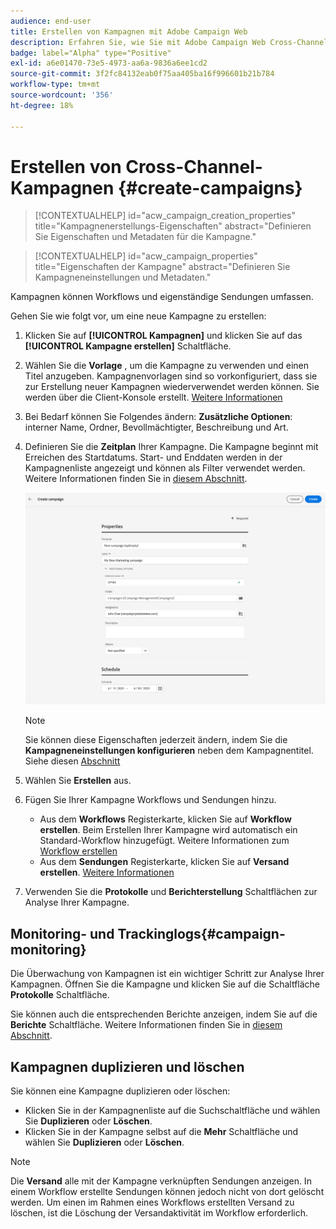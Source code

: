```yaml
---
audience: end-user
title: Erstellen von Kampagnen mit Adobe Campaign Web
description: Erfahren Sie, wie Sie mit Adobe Campaign Web Cross-Channel-Kampagnen erstellen
badge: label="Alpha" type="Positive"
exl-id: a6e01470-73e5-4973-aa6a-9836a6ee1cd2
source-git-commit: 3f2fc84132eab0f75aa405ba16f996601b21b784
workflow-type: tm+mt
source-wordcount: '356'
ht-degree: 18%

---
```



# Erstellen von Cross-Channel-Kampagnen {#create-campaigns}

>[!CONTEXTUALHELP]
>id="acw_campaign_creation_properties"
>title="Kampagnenerstellungs-Eigenschaften"
>abstract="Definieren Sie Eigenschaften und Metadaten für die Kampagne."

>[!CONTEXTUALHELP]
>id="acw_campaign_properties"
>title="Eigenschaften der Kampagne"
>abstract="Definieren Sie Kampagneneinstellungen und Metadaten."

Kampagnen können Workflows und eigenständige Sendungen umfassen.

Gehen Sie wie folgt vor, um eine neue Kampagne zu erstellen:

1. Klicken Sie auf **[!UICONTROL Kampagnen]** und klicken Sie auf das **[!UICONTROL Kampagne erstellen]** Schaltfläche.
1. Wählen Sie die **Vorlage** , um die Kampagne zu verwenden und einen Titel anzugeben. Kampagnenvorlagen sind so vorkonfiguriert, dass sie zur Erstellung neuer Kampagnen wiederverwendet werden können. Sie werden über die Client-Konsole erstellt.
   [Weitere Informationen](https://experienceleague.adobe.com/docs/campaign/automation/campaign-orchestration/marketing-campaign-templates.html?lang=de)
1. Bei Bedarf können Sie Folgendes ändern: **Zusätzliche Optionen**: interner Name, Ordner, Bevollmächtigter, Beschreibung und Art.
1. Definieren Sie die **Zeitplan** Ihrer Kampagne. Die Kampagne beginnt mit Erreichen des Startdatums. Start- und Enddaten werden in der Kampagnenliste angezeigt und können als Filter verwendet werden. Weitere Informationen finden Sie in [diesem Abschnitt](gs-campaigns.md#access-campaigns).

   ![Definieren von Kampagneneigenschaften](assets/campaign-properties.png)

   >[!NOTE]
   >
   >Sie können diese Eigenschaften jederzeit ändern, indem Sie die **Kampagneneinstellungen konfigurieren** neben dem Kampagnentitel. Siehe diesen [Abschnitt](gs-campaigns.md#campaign-dashboard)

1. Wählen Sie **Erstellen** aus.
1. Fügen Sie Ihrer Kampagne Workflows und Sendungen hinzu.

   * Aus dem **Workflows** Registerkarte, klicken Sie auf **Workflow erstellen**. Beim Erstellen Ihrer Kampagne wird automatisch ein Standard-Workflow hinzugefügt. Weitere Informationen zum [Workflow erstellen](../workflows/create-workflow.md)
   * Aus dem **Sendungen** Registerkarte, klicken Sie auf **Versand erstellen**. [Weitere Informationen](../msg/gs-messages.md)

1. Verwenden Sie die **Protokolle** und **Berichterstellung** Schaltflächen zur Analyse Ihrer Kampagne.

## Monitoring- und Trackinglogs{#campaign-monitoring}

Die Überwachung von Kampagnen ist ein wichtiger Schritt zur Analyse Ihrer Kampagnen. Öffnen Sie die Kampagne und klicken Sie auf die Schaltfläche **Protokolle** Schaltfläche.

Sie können auch die entsprechenden Berichte anzeigen, indem Sie auf die **Berichte** Schaltfläche. Weitere Informationen finden Sie in [diesem Abschnitt](../reporting/campaign-reports.md).

## Kampagnen duplizieren und löschen

Sie können eine Kampagne duplizieren oder löschen:

* Klicken Sie in der Kampagnenliste auf die Suchschaltfläche und wählen Sie **Duplizieren** oder **Löschen**.
* Klicken Sie in der Kampagne selbst auf die **Mehr** Schaltfläche und wählen Sie **Duplizieren** oder **Löschen**.

>[!NOTE]
>
>Die **Versand** alle mit der Kampagne verknüpften Sendungen anzeigen. In einem Workflow erstellte Sendungen können jedoch nicht von dort gelöscht werden. Um einen im Rahmen eines Workflows erstellten Versand zu löschen, ist die Löschung der Versandaktivität im Workflow erforderlich.


<!--
## Create a cross-channel campaign {#cross-channel-campaign}


>[!CONTEXTUALHELP]
>id="acw_campaign_creation_workflow"
>title="Workflow list"
>abstract="List of workflows available for your campaign. Use the 'Create workflow' button to add a workflow in your campaign."

In a cross-channel campaign, a single marketing communication uses different channels. Data is passed between the channels. The customer receives communication through multiple channels based on, for example, their interaction with the previous communication.

-->
<!--
existing campaign: settings button -> properties like when creation
schedule in header


About plans, programs and campaigns
Adobe Campaign allows you to plan marketing campaigns in which you can create and manage different types of activities: emails, SMS messages, push notifications, workflows, landing pages. These campaigns and their contents can be gathered into programs.

The programs and campaigns allow you to regroup and view the different marketing activities that are linked to them.

A program may contain other programs as well as campaigns, workflows, and landing pages. It appears in the timeline and help you organize your marketing activities: you can separate them by country, by brand, by unit, etc.
A campaign enables you to gather all the marketing activities of your choice under a single entity. A campaign may contain emails, SMS, push notifications, direct mails, workflows, and landing pages.
To better organize your marketing plans, Adobe recommends the following hierarchy: Program > Sub-programs > Campaigns > Workflows > Deliveries.

Reports on programs and campaigns allow you to analyze their impact. For example, you can build reports at the campaign level to aggregate data on all deliveries contained in that campaign.

Related topics:

Timeline
About dynamic reports
Creating a campaign
In programs and sub-programs, you can add campaigns. Campaigns can contain marketing activities such as emails, SMS, push notifications, workflows, and landing pages.

From the Adobe Campaign home page, select the Programs & Campaigns card and access a program or sub-program.

Click on the Create button and select Campaign.

In the Creation mode screen, select a campaign type.



The campaign types available are based on templates defined in Resources > Templates > Campaign templates. For more on this, refer to the Managing templates section.

In the Properties screen, enter the name and ID of the campaign.

Select a start and end date to your campaign. These dates only apply to the campaign itself.



Click on Create to confirm the creation of the campaign.

The campaign is created and displayed. Use the Create button to add marketing activities to your campaign.

NOTE
Depending on your license agreement, you may access only some of these activities.

You can also create a campaign from the marketing activity list. You can choose to link the marketing activity to a parent program or sub-program via the properties window of the campaign.


Programs and campaigns icons and statuses
Each program and each campaign in the list has a visual symbol and an icon whose color indicates the execution status. This status depends on the validity period of the program or the campaign.

Gray: the program/campaign has not yet started - Editing status.
Blue: the program/campaign is in progress - In progress status.
Green: the program/campaign has finished - Finished status. By default, the current date is automatically shown as the validity start date and the end date is calculated according to the start date (D+186 days). You can change these dates in the program or campaign properties.


Business.Adobe.com resources
-->
